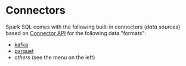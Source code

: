 # Connectors

Spark SQL comes with the following built-in connectors (_data sources_) based on [Connector API](../connector/index.md) for the following data "formats":

* [kafka](../kafka/index.md)
* [parquet](../parquet/index.md)
* _others_ (see the menu on the left)

